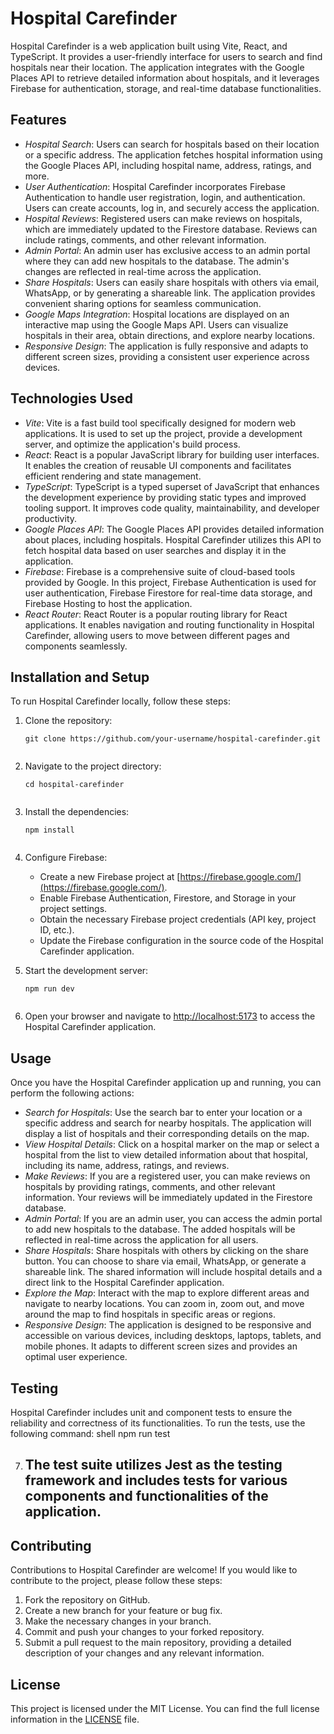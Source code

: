 # Hospital Carefinder

Hospital Carefinder is a web application built using Vite, React, and TypeScript. It provides a user-friendly interface for users to search and find hospitals near their location. The application integrates with the Google Places API to retrieve detailed information about hospitals, and it leverages Firebase for authentication, storage, and real-time database functionalities.

## Features

- *Hospital Search*: Users can search for hospitals based on their location or a specific address. The application fetches hospital information using the Google Places API, including hospital name, address, ratings, and more.
- *User Authentication*: Hospital Carefinder incorporates Firebase Authentication to handle user registration, login, and authentication. Users can create accounts, log in, and securely access the application.
- *Hospital Reviews*: Registered users can make reviews on hospitals, which are immediately updated to the Firestore database. Reviews can include ratings, comments, and other relevant information.
- *Admin Portal*: An admin user has exclusive access to an admin portal where they can add new hospitals to the database. The admin's changes are reflected in real-time across the application.
- *Share Hospitals*: Users can easily share hospitals with others via email, WhatsApp, or by generating a shareable link. The application provides convenient sharing options for seamless communication.
- *Google Maps Integration*: Hospital locations are displayed on an interactive map using the Google Maps API. Users can visualize hospitals in their area, obtain directions, and explore nearby locations.
- *Responsive Design*: The application is fully responsive and adapts to different screen sizes, providing a consistent user experience across devices.

## Technologies Used

- *Vite*: Vite is a fast build tool specifically designed for modern web applications. It is used to set up the project, provide a development server, and optimize the application's build process.
- *React*: React is a popular JavaScript library for building user interfaces. It enables the creation of reusable UI components and facilitates efficient rendering and state management.
- *TypeScript*: TypeScript is a typed superset of JavaScript that enhances the development experience by providing static types and improved tooling support. It improves code quality, maintainability, and developer productivity.
- *Google Places API*: The Google Places API provides detailed information about places, including hospitals. Hospital Carefinder utilizes this API to fetch hospital data based on user searches and display it in the application.
- *Firebase*: Firebase is a comprehensive suite of cloud-based tools provided by Google. In this project, Firebase Authentication is used for user authentication, Firebase Firestore for real-time data storage, and Firebase Hosting to host the application.
- *React Router*: React Router is a popular routing library for React applications. It enables navigation and routing functionality in Hospital Carefinder, allowing users to move between different pages and components seamlessly.

## Installation and Setup

To run Hospital Carefinder locally, follow these steps:

1. Clone the repository:

   ```shell
   git clone https://github.com/your-username/hospital-carefinder.git
   

2. Navigate to the project directory:

   ```shell
   cd hospital-carefinder
   

3. Install the dependencies:

   ```shell
   npm install
   

4. Configure Firebase:

   - Create a new Firebase project at [https://firebase.google.com/](https://firebase.google.com/).
   - Enable Firebase Authentication, Firestore, and Storage in your project settings.
   - Obtain the necessary Firebase project credentials (API key, project ID, etc.).
   - Update the Firebase configuration in the source code of the Hospital Carefinder application.

5. Start the development server:

   ```shell
   npm run dev
   

6. Open your browser and navigate to [http://localhost:5173](http://localhost:5173) to access the Hospital Carefinder application.

## Usage

Once you have the Hospital Carefinder application up and running, you can perform the following actions:

- *Search for Hospitals*: Use the search bar to enter your location or a specific address and search for nearby hospitals. The application will display a list of hospitals and their corresponding details on the map.
- *View Hospital Details*: Click on a hospital marker on the map or select a hospital from the list to view detailed information about that hospital, including its name, address, ratings, and reviews.
- *Make Reviews*: If you are a registered user, you can make reviews on hospitals by providing ratings, comments, and other relevant information. Your reviews will be immediately updated in the Firestore database.
- *Admin Portal*: If you are an admin user, you can access the admin portal to add new hospitals to the database. The added hospitals will be reflected in real-time across the application for all users.
- *Share Hospitals*: Share hospitals with others by clicking on the share button. You can choose to share via email, WhatsApp, or generate a shareable link. The shared information will include hospital details and a direct link to the Hospital Carefinder application.
- *Explore the Map*: Interact with the map to explore different areas and navigate to nearby locations. You can zoom in, zoom out, and move around the map to find hospitals in specific areas or regions.
- *Responsive Design*: The application is designed to be responsive and accessible on various devices, including desktops, laptops, tablets, and mobile phones. It adapts to different screen sizes and provides an optimal user experience.

## Testing

Hospital Carefinder includes unit and component tests to ensure the reliability and correctness of its functionalities. To run the tests, use the following command:
shell
npm run test



 
 
 
 
 7. ## The test suite utilizes Jest as the testing framework and includes tests for various components and functionalities of the application.

## Contributing

Contributions to Hospital Carefinder are welcome! If you would like to contribute to the project, please follow these steps:

1. Fork the repository on GitHub.
2. Create a new branch for your feature or bug fix.
3. Make the necessary changes in your branch.
4. Commit and push your changes to your forked repository.
5. Submit a pull request to the main repository, providing a detailed description of your changes and any relevant information.

## License

This project is licensed under the MIT License. You can find the full license information in the [LICENSE](LICENSE) file.
